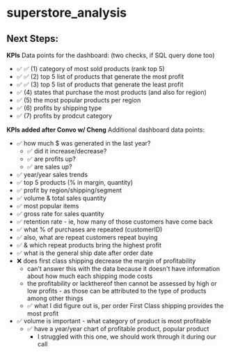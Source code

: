 # superstore_analysis

## Next Steps:

**KPIs**
Data points for the dashboard: (two checks, if SQL query done too)
- ✅ ✅ (1) category of most sold products (rank top 5)
- ✅ ✅ (2) top 5 list of products that generate the most profit 
- ✅ ✅ (3) top 5 list of products that generate the least profit
- ✅ (4) states that purchase the most products (and also for region)
- ✅ (5) the most popular products per region
- ✅ (6) profits by shipping type
- ✅ (7) profits by prodcut category

**KPIs added after Convo w/ Cheng**
Additional dashboard data points:
- ✅ how much $ was generated in the last year?
    - ✅ did it increase/decrease?
    - ✅ are profits up?
    - ✅ are sales up?
- ✅ year/year sales trends
- ✅ top 5 products (% in margin, quantity)
- ✅ profit by region/shipping/segment
- ✅ volume & total sales quantity
- ✅ most popular items
- ✅ gross rate for sales quantity
- ✅ retention rate - ie, how many of those customers have come back
- ✅ what % of purchases are repeated (customerID)
- ✅ also, what are repeat customers repeat buying 
- ✅ & which repeat products bring the highest profit
- ✅ what is the general ship date after order date
- ❌ does first class shipping decrease the margin of profitability
    - can't answer this with the data because it doesn't have information about how much each shipping mode costs
    - the profitability or lackthereof then cannot be assessed by high or low profits - as those can be attributed to the type of products among other things
    - ✅ what I did figure out is, per order First Class shipping provides the most profit
- ✅ volume is important - what category of product is most profitable
    - ✅ have a year/year chart of profitable product, popular product
        - I struggled with this one, we should work through it during our call

